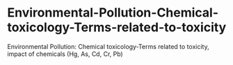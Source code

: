# Environmental-Pollution-Chemical-toxicology-Terms-related-to-toxicity
Environmental Pollution: Chemical toxicology-Terms related to toxicity, impact of chemicals (Hg, As, Cd, Cr, Pb)
